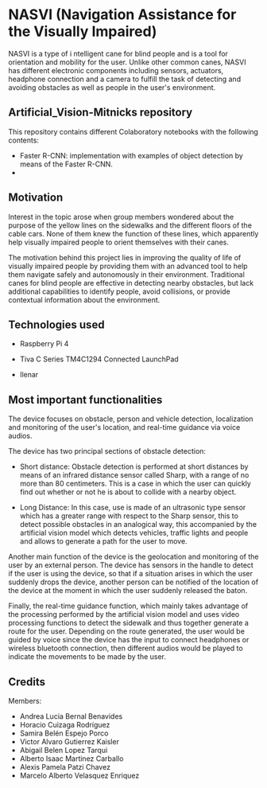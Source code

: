 # NASVI (Navigation Assistance for the Visually Impaired)
NASVI is a type of i ntelligent cane for blind people and is a tool for orientation and mobility for the user. Unlike other common canes, NASVI has different electronic components including sensors, actuators, headphone connection and a camera to fulfill the task of detecting and avoiding obstacles as well as people in the user's environment.

## Artificial_Vision-Mitnicks repository

This repository contains different Colaboratory notebooks with the following contents:

* Faster R-CNN: implementation with examples of object detection by means of the Faster R-CNN.
* 

## Motivation

Interest in the topic arose when group members wondered about the purpose of the yellow lines on the sidewalks and the different floors of the cable cars. None of them knew the function of these lines, which apparently help visually impaired people to orient themselves with their canes.

The motivation behind this project lies in improving the quality of life of visually impaired people by providing them with an advanced tool to help them navigate safely and autonomously in their environment. Traditional canes for blind people are effective in detecting nearby obstacles, but lack additional capabilities to identify people, avoid collisions, or provide contextual information about the environment. 

## Technologies used

* Raspberry Pi 4

* Tiva C Series TM4C1294 Connected LaunchPad

* llenar

## Most important functionalities

The device focuses on obstacle, person and vehicle detection, localization and monitoring of the user's location, and real-time guidance via voice audios.

The device has two principal sections of obstacle detection:
* Short distance: Obstacle detection is performed at short distances by means of an infrared distance sensor called Sharp, with a range of no more than 80 centimeters. This is a case in which the user can quickly find out whether or not he is about to collide with a nearby object.

* Long Distance: In this case, use is made of an ultrasonic type sensor which has a greater range with respect to the Sharp sensor, this to detect possible obstacles in an analogical way, this accompanied by the artificial vision model which detects vehicles, traffic lights and people and allows to generate a path for the user to move.

Another main function of the device is the geolocation and monitoring of the user by an external person. The device has sensors in the handle to detect if the user is using the device, so that if a situation arises in which the user suddenly drops the device, another person can be notified of the location of the device at the moment in which the user suddenly released the baton.

Finally, the real-time guidance function, which mainly takes advantage of the processing performed by the artificial vision model and uses video processing functions to detect the sidewalk and thus together generate a route for the user. Depending on the route generated, the user would be guided by voice since the device has the input to connect headphones or wireless bluetooth connection, then different audios would be played to indicate the movements to be made by the user.

## Credits

Members:
* Andrea Lucia Bernal Benavides
* Horacio Cuizaga Rodríguez
* Samira Belén Espejo Porco
* Victor Alvaro Gutierrez Kaisler
* Abigail Belen Lopez Tarqui
* Alberto Isaac Martinez Carballo
* Alexis Pamela Patzi Chavez
* Marcelo Alberto Velasquez Enriquez

